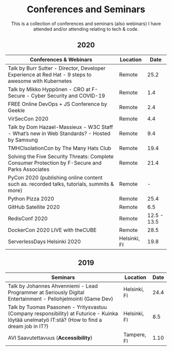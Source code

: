 <h1 align="center">
Conferences and Seminars
</h1>

<p align="center">
This is a collection of conferences and seminars (also webinars) I have attended and/or attending relating to tech & code.
</p>

<h2 align="center">
2020
</h2>

Conferences & Webinars | Location | Date
-----------|------|----------
Talk by Burr Sutter - Director, Developer Experience at Red Hat - 9 steps to awesome with Kubernetes | Remote | 25.2
Talk by Mikko Hyppönen - CRO at F-Secure - Cyber Security and COVID-19 | Remote | 1.4
FREE Online DevOps + JS Conference by Geekle | Remote | 2.4
VirSecCon 2020 | Remote | 4.4
Talk by Dom Hazael-Massieux - W3C Staff - What’s new in Web Standards? - Hosted by Samsung | Remote | 9.4
TMHCIsolationCon by The Many Hats Club | Remote | 19.4
Solving the Five Security Threats: Complete Consumer Protection by F-Secure and Parks Associates | Remote | 21.4
PyCon 2020 (publishing online content such as. recorded talks, tutorials, summits & more) | Remote | -
Python Pizza 2020 | Remote | 25.4
GitHub Satellite 2020 | Remote | 6.5
RedisConf 2020 | Remote | 12.5 - 13.5
DockerCon 2020 LIVE with theCUBE | Remote | 28.5
ServerlessDays Helsinki 2020 | Helsinki, FI | 19.8

<h2 align="center">
2019
</h2>

Seminars | Location | Date
-----------|------|----------
Talk by Johannes Ahvenniemi - Lead Programmer at Seriously Digital Entertainment - Peliohjelmointi (Game Dev) | Helsinki, FI | 24.4
Talk by Tuomas Paasonen - Yritysvastuu (Company responsibility) at Futurice - Kuinka löytää unelmatyö IT:stä? (How to find a dream job in IT?) | Helsinki, FI | 8.5
AVI Saavutettavuus (**Accessibility**) | Tampere, FI | 1.10
